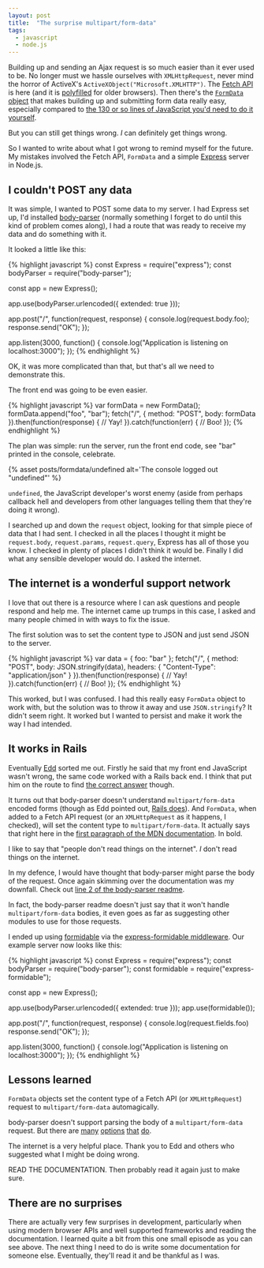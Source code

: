 ```yaml
---
layout: post
title:  "The surprise multipart/form-data"
tags:
  - javascript
  - node.js
---
```


Building up and sending an Ajax request is so much easier than it ever used to be. No longer must we hassle ourselves with `XMLHttpRequest`, never mind the horror of ActiveX's `ActiveXObject("Microsoft.XMLHTTP")`. The [Fetch API](https://developer.mozilla.org/en-US/docs/Web/API/Fetch_API/Using_Fetch) is here (and it is [polyfilled](https://github.com/github/fetch) for older browsers). Then there's the [`FormData` object](https://developer.mozilla.org/en-US/docs/Web/API/FormData/Using_FormData_Objects) that makes building up and submitting form data really easy, especially compared to [the 130 or so lines of JavaScript you'd need to do it yourself](https://developer.mozilla.org/en-US/docs/Web/API/XMLHttpRequest/Using_XMLHttpRequest#A_little_vanilla_framework).

But you can still get things wrong. _I_ can definitely get things wrong.

So I wanted to write about what I got wrong to remind myself for the future. My mistakes involved the Fetch API, `FormData` and a simple [Express](http://expressjs.com/) server in Node.js.

## I couldn't POST any data

It was simple, I wanted to POST some data to my server. I had Express set up, I'd installed [body-parser](https://github.com/expressjs/body-parser) (normally something I forget to do until this kind of problem comes along), I had a route that was ready to receive my data and do something with it.

It looked a little like this:

{% highlight javascript %}
const Express = require("express");
const bodyParser = require("body-parser");

const app = new Express();

app.use(bodyParser.urlencoded({ extended: true }));

app.post("/", function(request, response) {
  console.log(request.body.foo);
  response.send("OK");
});

app.listen(3000, function() {
  console.log("Application is listening on localhost:3000");
});
{% endhighlight %}

OK, it was more complicated than that, but that's all we need to demonstrate this.

The front end was going to be even easier.

{% highlight javascript %}
var formData = new FormData();
formData.append("foo", "bar");
fetch("/", {
  method: "POST",
  body: formData
}).then(function(response) {
  // Yay!
}).catch(function(err) {
  // Boo!
});
{% endhighlight %}

The plan was simple: run the server, run the front end code, see "bar" printed in the console, celebrate.

{% asset posts/formdata/undefined alt='The console logged out "undefined"' %}

`undefined`, the JavaScript developer's worst enemy (aside from perhaps callback hell and developers from other languages telling them that they're doing it wrong).

I searched up and down the `request` object, looking for that simple piece of data that I had sent. I checked in all the places I thought it might be `request.body`, `request.params`, `request.query`, Express has all of those you know. I checked in plenty of places I didn't think it would be. Finally I did what any sensible developer would do. I asked the internet.

## The internet is a wonderful support network

I love that out there is a resource where I can ask questions and people respond and help me. The internet came up trumps in this case, I asked and many people chimed in with ways to fix the issue.

The first solution was to set the content type to JSON and just send JSON to the server.

{% highlight javascript %}
var data = { foo: "bar" };
fetch("/", {
  method: "POST",
  body: JSON.stringify(data),
  headers: {
    "Content-Type": "application/json"
  }
}).then(function(response) {
  // Yay!
}).catch(function(err) {
  // Boo!
});
{% endhighlight %}

This worked, but I was confused. I had this really easy `FormData` object to work with, but the solution was to throw it away and use `JSON.stringify`? It didn't seem right. It worked but I wanted to persist and make it work the way I had intended.

## It works in Rails

Eventually [Edd](https://twitter.com/edds) sorted me out. Firstly he said that my front end JavaScript wasn't wrong, the same code worked with a Rails back end. I think that put him on the route to find [the correct answer](http://stackoverflow.com/questions/36918287/cant-post-data-using-javascript-fetch-api) though.

It turns out that body-parser doesn't understand `multipart/form-data` encoded forms (though as Edd pointed out, [Rails does](http://guides.rubyonrails.org/form_helpers.html#uploading-files)). And `FormData`, when added to a Fetch API request (or an `XMLHttpRequest` as it happens, I checked), will set the content type to `multipart/form-data`. It actually says that right here in the [first paragraph of the MDN documentation](https://developer.mozilla.org/en-US/docs/Web/API/FormData/Using_FormData_Objects). In bold.

I like to say that "people don't read things on the internet". _I_ don't read things on the internet.

In my defence, I would have thought that body-parser might parse the body of the request. Once again skimming over the documentation was my downfall. Check out [line 2 of the body-parser readme](https://www.npmjs.com/package/body-parser#readme).

In fact, the body-parser readme doesn't just say that it won't handle `multipart/form-data` bodies, it even goes as far as suggesting other modules to use for those requests.

I ended up using [formidable](https://www.npmjs.com/package/formidable#readme) via the [express-formidable middleware](https://www.npmjs.com/package/express-formidable). Our example server now looks like this:

{% highlight javascript %}
const Express = require("express");
const bodyParser = require("body-parser");
const formidable = require("express-formidable");

const app = new Express();

app.use(bodyParser.urlencoded({ extended: true }));
app.use(formidable());

app.post("/", function(request, response) {
  console.log(request.fields.foo)
  response.send("OK");
});

app.listen(3000, function() {
  console.log("Application is listening on localhost:3000");
});
{% endhighlight %}

## Lessons learned

`FormData` objects set the content type of a Fetch API (or `XMLHttpRequest`) request to `multipart/form-data` automagically.

body-parser doesn't support parsing the body of a `multipart/form-data` request. But there are [many](https://www.npmjs.org/package/busboy#readme) [options](https://www.npmjs.org/package/multiparty#readme) [that](https://www.npmjs.org/package/formidable#readme) [do](https://www.npmjs.org/package/multer#readme).

The internet is a very helpful place. Thank you to Edd and others who suggested what I might be doing wrong.

READ THE DOCUMENTATION. Then probably read it again just to make sure.

## There are no surprises

There are actually very few surprises in development, particularly when using modern browser APIs and well supported frameworks and reading the documentation. I learned quite a bit from this one small episode as you can see above. The next thing I need to do is write some documentation for someone else. Eventually, they'll read it and be thankful as I was.
